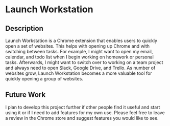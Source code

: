 # Launch Workstation

## Description
Launch Workstation is a Chrome extension that enables users to quickly open a set of websites. This helps with opening up Chrome and with switching between tasks. For example, I might want to open my email, calendar, and todo list when I begin working on homework or personal tasks. Afterwards, I might want to switch over to working on a team project and always need to open Slack, Google Drive, and Trello. As number of websites grow, Launch Workstation becomes a more valuable tool for quickly opening a group of websites. 

## Future Work
I plan to develop this project further if other people find it useful and start using it or if I need to add features for my own use. Please feel free to leave a review in the Chrome store and suggest features you would like to see.